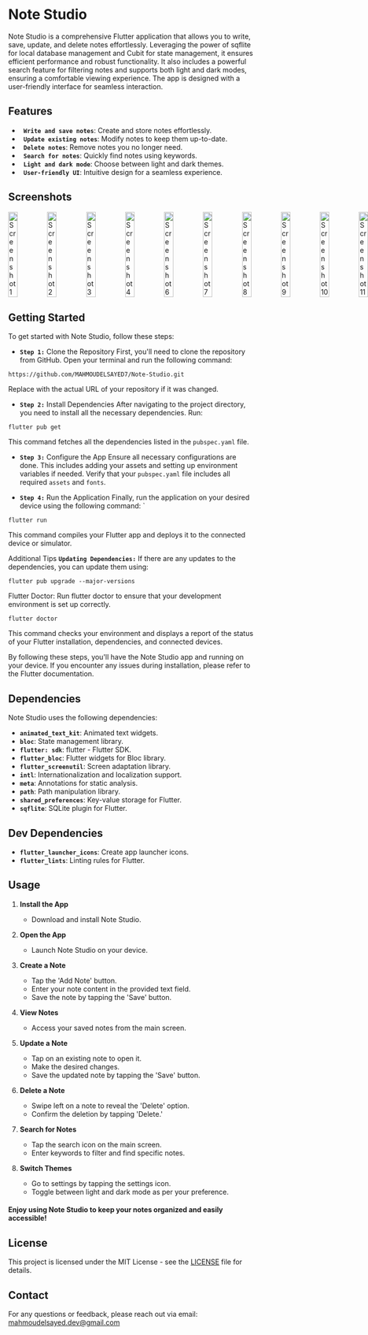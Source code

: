 # Note Studio

Note Studio is a comprehensive Flutter application that allows you to write, save, update, and delete notes effortlessly. Leveraging the power of sqflite for local database management and Cubit for state management, it ensures efficient performance and robust functionality. It also includes a powerful search feature for filtering notes and supports both light and dark modes, ensuring a comfortable viewing experience. The app is designed with a user-friendly interface for seamless interaction.

## Features

- **` Write and save notes`**: Create and store notes effortlessly.
- **` Update existing notes`**: Modify notes to keep them up-to-date.
- **` Delete notes`**: Remove notes you no longer need.
- **` Search for notes`**: Quickly find notes using keywords.
- **` Light and dark mode`**: Choose between light and dark themes.
- **` User-friendly UI`**: Intuitive design for a seamless experience.


## Screenshots
<div style="display: flex; justify-content: space-between;">
  
  <img src="https://github.com/user-attachments/assets/5877400d-7fb1-4af3-8337-230d4f1030c6" alt="Screenshot 1" style="width: 24%;"/>
  <img src="https://github.com/user-attachments/assets/18660e76-241d-40ae-89b6-85a71729268f" alt="Screenshot 2" style="width: 24%;"/>
  <img src="https://github.com/user-attachments/assets/35cfa3cc-654a-4ac3-9c35-77a7c3d011f8" alt="Screenshot 3" style="width: 24%;"/>
  <img src="https://github.com/user-attachments/assets/af8d1f47-b9c7-4741-9094-79020b977da5" alt="Screenshot 4" style="width: 24%;"/>
  <img src="https://github.com/user-attachments/assets/c1c98ac1-dd82-4c76-b632-15ec87fa8e08" alt="Screenshot 6" style="width: 24%;"/>
  <img src="https://github.com/user-attachments/assets/cdb7a022-36fd-4e09-a3c5-88991d398228" alt="Screenshot 7" style="width: 24%;"/>
  <img src="https://github.com/user-attachments/assets/f7539f1b-850c-4c01-9d67-be47c8242b34" alt="Screenshot 8" style="width: 24%;"/>
  <img src="https://github.com/user-attachments/assets/41fb440c-fe97-49ad-804f-9c33e748c2ae" alt="Screenshot 9" style="width: 24%;"/>
  <img src="https://github.com/user-attachments/assets/b9d3d6ea-605a-43fc-ab06-5faf087af70a" alt="Screenshot 10" style="width: 24%;"/>
  <img src="https://github.com/user-attachments/assets/7b9af335-48e9-4cb2-8aa6-eedaa46d27e6" alt="Screenshot 11" style="width: 24%;"/>
  
</div>
  
 
## Getting Started
To get started with Note Studio, follow these steps:

- **`Step 1:`** Clone the Repository
First, you'll need to clone the repository from GitHub. Open your terminal and run the following command:
```
https://github.com/MAHMOUDELSAYED7/Note-Studio.git
```
Replace <repository-url> with the actual URL of your repository if it was changed.

- **`Step 2:`** Install Dependencies
After navigating to the project directory, you need to install all the necessary dependencies. Run:
```
flutter pub get
```
This command fetches all the dependencies listed in the `pubspec.yaml` file.

- **`Step 3:`** Configure the App
Ensure all necessary configurations are done. This includes adding your assets and setting up environment variables if needed. Verify that your `pubspec.yaml` file includes all required `assets` and `fonts`.

- **`Step 4:`** Run the Application
Finally, run the application on your desired device using the following command:
`
```
flutter run
```
This command compiles your Flutter app and deploys it to the connected device or simulator.

Additional Tips
**`Updating Dependencies:`** If there are any updates to the dependencies, you can update them using:
```
flutter pub upgrade --major-versions
```
Flutter Doctor: Run flutter doctor to ensure that your development environment is set up correctly.
```
flutter doctor
```
This command checks your environment and displays a report of the status of your Flutter installation, dependencies, and connected devices.

By following these steps, you'll have the Note Studio app and running on your device. If you encounter any issues during installation, please refer to the Flutter documentation.

## Dependencies

Note Studio uses the following dependencies:

- **`animated_text_kit`**: Animated text widgets.
- **`bloc`**: State management library.
- **`flutter: sdk`**: flutter - Flutter SDK.
- **`flutter_bloc`**: Flutter widgets for Bloc library.
- **`flutter_screenutil`**: Screen adaptation library.
- **`intl`**: Internationalization and localization support.
- **`meta`**: Annotations for static analysis.
- **`path`**: Path manipulation library.
- **`shared_preferences`**: Key-value storage for Flutter.
- **`sqflite`**: SQLite plugin for Flutter.

## Dev Dependencies
- **`flutter_launcher_icons`**: Create app launcher icons.
- **`flutter_lints`**: Linting rules for Flutter.

## Usage

1. **Install the App**
   - Download and install Note Studio.

2. **Open the App**
   - Launch Note Studio on your device.

3. **Create a Note**
   - Tap the 'Add Note' button.
   - Enter your note content in the provided text field.
   - Save the note by tapping the 'Save' button.

4. **View Notes**
   - Access your saved notes from the main screen.

5. **Update a Note**
   - Tap on an existing note to open it.
   - Make the desired changes.
   - Save the updated note by tapping the 'Save' button.

6. **Delete a Note**
   - Swipe left on a note to reveal the 'Delete' option.
   - Confirm the deletion by tapping 'Delete.'

7. **Search for Notes**
   - Tap the search icon on the main screen.
   - Enter keywords to filter and find specific notes.

8. **Switch Themes**
   - Go to settings by tapping the settings icon.
   - Toggle between light and dark mode as per your preference.

#### Enjoy using Note Studio to keep your notes organized and easily accessible!

## License

This project is licensed under the MIT License - see the [LICENSE](LICENSE) file for details.

## Contact

For any questions or feedback, please reach out via email: [mahmoudelsayed.dev@gmail.com](mahmoudelsayed.dev@gmail.com)
